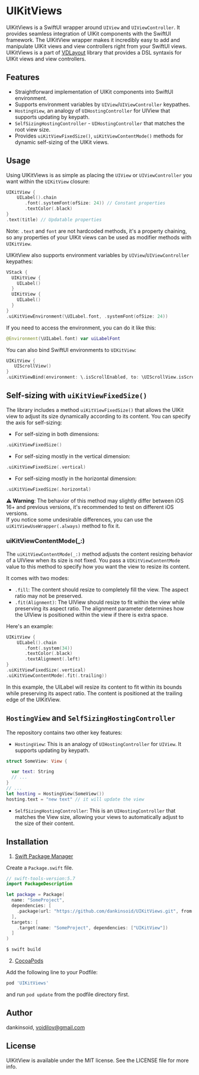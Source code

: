 # UIKitViews

UIKitViews is a SwiftUI wrapper around `UIView` and `UIViewController`. It provides seamless integration of UIKit components with the SwiftUI framework. The UIKitView wrapper makes it incredibly easy to add and manipulate UIKit views and view controllers right from your SwiftUI views.\
UIKitViews is a part of [VDLayout](https://github.com/dankinsoid/VDLayout.git) library that provides a DSL syntaxis for UIKit views and view controllers.

## Features

- Straightforward implementation of UIKit components into SwiftUI environment.
- Supports environment variables by `UIView`/`UIViewController` keypathes.
- `HostingView`, an analogy of `UIHostingController` for UIView that supports updating by keypath.
- `SelfSizingHostingController` - `UIHostingController` that matches the root view size.
- Provides `uiKitViewFixedSize()`, `uiKitViewContentMode()` methods for dynamic self-sizing of the UIKit views.

## Usage

Using UIKitViews is as simple as placing the `UIView` or `UIViewController` you want within the `UIKitView` closure:

```swift
UIKitView {
    UILabel().chain
       .font(.systemFont(ofSize: 24)) // Constant properties
       .textColor(.black)
}
.text(title) // Updatable properties
```
Note: `.text` and `font` are not hardcoded methods, it's a property chaining, so any properties of your UIKit views can be used as modifier methods with `UIKitView`.

UIKitView also supports environment variables by `UIView`/`UIViewController` keypathes:

```swift
VStack {
  UIKitView {
    UILabel()
  }
  UIKitView {
    UILabel()
  }
}
.uiKitViewEnvironment(\UILabel.font, .systemFont(ofSize: 24))
```

If you need to access the environment, you can do it like this:

```swift
@Environment(\UILabel.font) var uiLabelFont
```
 You can also bind SwiftUI environments to `UIKitView`:
 ```swift
UIKitView {
	UIScrollView()
}
.uiKitViewBind(environment: \.isScrollEnabled, to: \UIScrollView.isScrollEnabled)
 ```
## Self-sizing with `uiKitViewFixedSize()`

The library includes a method `uiKitViewFixedSize()` that allows the UIKit view to adjust its size dynamically according to its content. You can specify the axis for self-sizing:

- For self-sizing in both dimensions:

```swift
.uiKitViewFixedSize()
```

- For self-sizing mostly in the vertical dimension:

```swift
.uiKitViewFixedSize(.vertical)
```

- For self-sizing mostly in the horizontal dimension:

```swift
.uiKitViewFixedSize(.horizontal)
```

**⚠️ Warning**: The behavior of this method may slightly differ between iOS 16+ and previous versions, it's recommended to test on different iOS versions.\
If you notice some undesirable differences, you can use the `uiKitViewUseWrapper(.always)` method to fix it.

### uiKitViewContentMode(_:)

The `uiKitViewContentMode(_:)` method adjusts the content resizing behavior of a UIView when its size is not fixed.
You pass a `UIKitViewContentMode` value to this method to specify how you want the view to resize its content.

It comes with two modes:
- `.fill`: The content should resize to completely fill the view. The aspect ratio may not be preserved.
- `.fit(Alignment)`: The UIView should resize to fit within the view while preserving its aspect ratio. The alignment parameter determines how the UIView is positioned within the view if there is extra space.

Here's an example:

```swift
UIKitView {
    UILabel().chain
       .font(.system(34))
       .textColor(.black)
       .textAlignment(.left)
}
.uiKitViewFixedSize(.vertical)
.uiKitViewContentMode(.fit(.trailing))
```
In this example, the UILabel will resize its content to fit within its bounds while preserving its aspect ratio. The content is positioned at the trailing edge of the UIKitView.

## `HostingView` and `SelfSizingHostingController`

The repository contains two other key features:

- `HostingView`: This is an analogy of `UIHostingController` for `UIView`. It supports updating by keypath.
```swift
struct SomeView: View {

  var text: String
  // ...
}
// ...
let hosting = HostingView(SomeView())
hosting.text = "new text" // it will update the view
```
- `SelfSizingHostingController`: This is an `UIHostingController` that matches the View size, allowing your views to automatically adjust to the size of their content.

## Installation

1. [Swift Package Manager](https://github.com/apple/swift-package-manager)

Create a `Package.swift` file.
```swift
// swift-tools-version:5.7
import PackageDescription

let package = Package(
  name: "SomeProject",
  dependencies: [
    .package(url: "https://github.com/dankinsoid/UIKitViews.git", from: "1.3.0")
  ],
  targets: [
    .target(name: "SomeProject", dependencies: ["UIKitView"])
  ]
)
```
```ruby
$ swift build
```

2.  [CocoaPods](https://cocoapods.org)

Add the following line to your Podfile:
```ruby
pod 'UIKitViews'
```
and run `pod update` from the podfile directory first.

## Author

dankinsoid, voidilov@gmail.com

## License

UIKitView is available under the MIT license. See the LICENSE file for more info.
 

